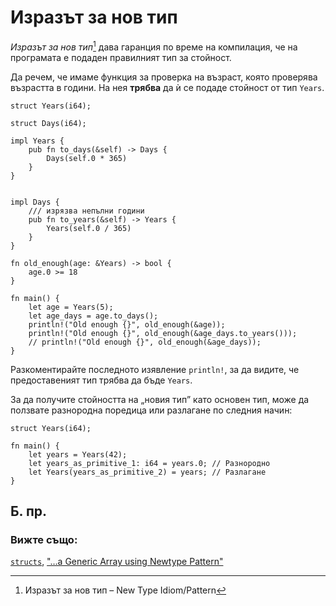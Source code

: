 # Изразът за нов тип

*Изразът за нов тип*[^newtype] дава гаранция по време на компилация, че на програмата е
подаден правилният тип за стойност.

Да речем, че имаме функция за проверка на възраст, която проверява възрастта
в години. На нея **трябва** да ѝ се подаде стойност от тип `Years`. 

```rust, editable
struct Years(i64);

struct Days(i64);

impl Years {
    pub fn to_days(&self) -> Days {
        Days(self.0 * 365)
    }
}


impl Days {
    /// изрязва непълни години
    pub fn to_years(&self) -> Years {
        Years(self.0 / 365)
    }
}

fn old_enough(age: &Years) -> bool {
    age.0 >= 18
}

fn main() {
    let age = Years(5);
    let age_days = age.to_days();
    println!("Old enough {}", old_enough(&age));
    println!("Old enough {}", old_enough(&age_days.to_years()));
    // println!("Old enough {}", old_enough(&age_days));
}
```

Разкоментирайте последното изявлениe `println!`, за да видите, че
предоставеният тип трябва да бъде `Years`.

За да получите стойността на „новия тип” като основен тип, може да ползвате
разнородна поредица или разлагане по следния начин:
```rust, editable
struct Years(i64);

fn main() {
    let years = Years(42);
    let years_as_primitive_1: i64 = years.0; // Разнородно
    let Years(years_as_primitive_2) = years; // Разлагане
}
```

## Б. пр.

[^newtype]: Изразът за нов тип – New Type Idiom/Pattern

### Вижте също:

[`structs`][struct],
["…a Generic Array using Newtype Pattern"](https://rsdlt.github.io/posts/rust-use-newtype-pattern-display-trait-array-generics/)

[struct]: ../custom_types/structs.md
